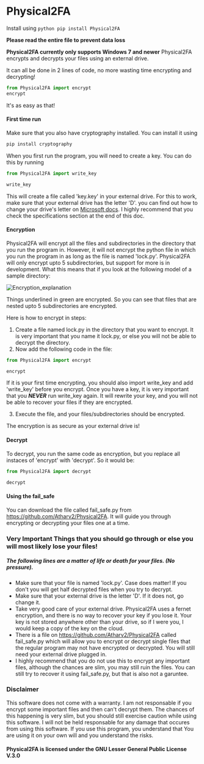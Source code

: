 # Physical2FA
 
 Install using ```python
 pip install Physical2FA```
 
 **Please read the entire file to prevent data loss**
 
 **Physical2FA currently only supports Windows 7 and newer**
 Physical2FA encrypts and decrypts your files using an external drive.
 
 It can all be done in 2 lines of code, no more wasting time encrypting and decrypting!
 ```python
 from Physical2FA import encrypt
 encrypt
 ```
 
 It's as easy as that!
 
 #### First time run
 Make sure that you also have cryptography installed. You can install it using 
 ```python
 pip install cryptography
 ```
 When you first run the program, you will need to create a key. You can do this by running
 
 ```Python
 from Physical2FA import write_key
 
 write_key 
 ```
 This will create a file called 'key.key' in your external drive. For this to work, make sure that your external drive has the letter 'D'. you can find out how to change your drive's letter on [Microsoft docs](https://docs.microsoft.com/en-us/windows-server/storage/disk-management/change-a-drive-letter). I highly recommend that you check the specifications section at the end of this doc. 
 
 #### Encryption
 
 Physical2FA will encrypt all the files and subdirectories in the directory that you run the program in. However, it will not encrypt the python file in which you run the program in as long as the file is named 'lock.py'. Physical2FA will only encrypt upto 5 subdirectories, but support for more is in development. What this means that if you look at the following model of a sample directory:
 
 ![Encryption_explanation](https://github.com/Atharv2/Physical2FA/blob/master/encryption_explanation.png?raw=true "Image")
 
Things underlined in green are encrypted. So you can see that files that are nested upto 5 subdirectories are encrypted. 
 
 Here is how to encrypt in steps:
 
1. Create a file named lock.py in the directory that you want to encrypt. It is very important that you name it lock.py, or else you will not be able to decrypt the directory.
2. Now add the following code in the file: 
```python 
from Physical2FA import encrypt

encrypt
```
If it is your first time encrypting, you should also import write_key and add 'write_key' before you encrypt. Once you have a key, it is very important that you **_NEVER_** run write_key again. It will rewrite your key, and you will not be able to recover your files if they are encrypted.

3. Execute the file, and your files/subdirectories should be encrypted.

The encryption is as secure as your external drive is!
#### Decrypt
To decrypt, you run the same code as encryption, but you replace all instaces of 'encrypt' with 'decrypt'. So it would be:
```python
from Physical2FA import decrypt

decrypt
```
#### Using the fail_safe
You can download the file called fail_safe.py from https://github.com/Atharv2/Physical2FA. It will guide you through encrypting or decrypting your files one at a time.

### Very Important Things that you should go through or else you will most likely lose your files!
##### The following lines are a matter of life or death for your files. (No pressure).
+ Make sure that your file is named 'lock.py'. Case does matter! If you don't you will get half decrypted files when you try to decrypt.
+ Make sure that your external drive is the letter 'D'. If it does not, go change it. 
+ Take very good care of your external drive. Physical2FA uses a fernet encryption, and there is no way to recover your key if you lose it. Your key is not stored anywhere other than your drive, so if I were you, I would keep a copy of the key on the cloud. 
+ There is a file on https://github.com/Atharv2/Physical2FA called fail_safe.py which will allow you to encrypt or decrypt single files that the regular program may not have encrypted or decrypted. You will still need your external drive plugged in.
+ I highly recommend that you do not use this to encrypt any important files, although the chances are slim, you may still ruin the files. You can still try to recover it using fail_safe.py, but that is also not a garuntee. 

### Disclaimer
This software does not come with a warranty. I am not responsable if you encrypt some important files and then can't decrypt them. The chances of this happening is very slim, but you should still exercise caution while using this software. I will not be held responsable for any damage that occures from using this software. If you use this program, you understand that You are using it on your own will and you understand the risks. 

#### Physical2FA is licensed under the GNU Lesser General Public License V.3.0
